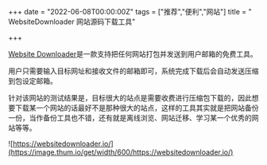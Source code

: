 +++
date = "2022-06-08T00:00:00Z"
tags = ["推荐","便利","网站"]
title = " WebsiteDownloader 网站源码下载工具"

+++

[Website Downloader](https://websitedownloader.io/)是一款支持把任何网站打包并发送到用户邮箱的免费工具。<!--more-->


用户只需要输入目标网址和接收文件的邮箱即可，系统完成下载后会自动发送压缩到包设定邮箱。


针对该网站的测试结果是，目标很大的站点是需要收费进行压缩包下载的，因此想要下载某一个网站的话最好不是那种很大的站点，这样的工具其实就是把网站备份一份，当作备份工具也不错，还有就是离线浏览、网站迁移、学习某一个优秀的网站等等。

![https://websitedownloader.io/](https://image.thum.io/get/width/600/https://websitedownloader.io/)